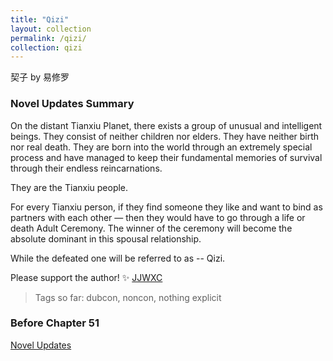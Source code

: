 ```yaml
---
title: "Qizi"
layout: collection
permalink: /qizi/
collection: qizi
---
```


契子 by 易修罗

### Novel Updates Summary
On the distant Tianxiu Planet, there exists a group of unusual and intelligent beings. They consist of neither children nor elders. They have neither birth nor real death. They are born into the world through an extremely special process and have managed to keep their fundamental memories of survival through their endless reincarnations.

They are the Tianxiu people.

For every Tianxiu person, if they find someone they like and want to bind as partners with each other — then they would have to go through a life or death Adult Ceremony. The winner of the ceremony will become the absolute dominant in this spousal relationship.

While the defeated one will be referred to as -- Qizi.

Please support the author! ✨ [JJWXC](http://www.jjwxc.net/onebook.php?novelid=2149791)

>Tags so far: dubcon, noncon, nothing explicit

### Before Chapter 51
[Novel Updates](https://www.novelupdates.com/series/qizi/)


